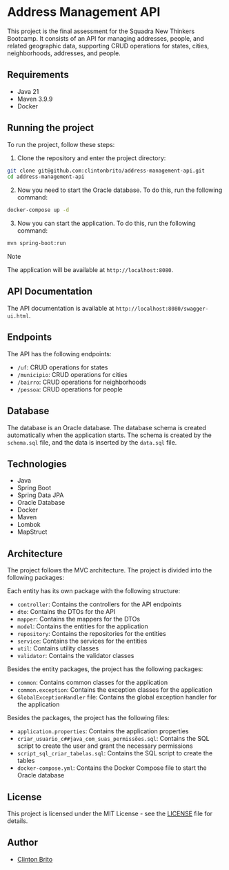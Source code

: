 # Address Management API

This project is the final assessment for the Squadra New Thinkers Bootcamp. It consists of an API for managing addresses, people, and related geographic data, supporting CRUD operations for states, cities, neighborhoods, addresses, and people.

## Requirements

- Java 21
- Maven 3.9.9
- Docker

## Running the project

To run the project, follow these steps:

1. Clone the repository and enter the project directory:

```bash
git clone git@github.com:clintonbrito/address-management-api.git
cd address-management-api
```

2. Now you need to start the Oracle database. To do this, run the following command:

```bash
docker-compose up -d
```

3. Now you can start the application. To do this, run the following command:

```bash
mvn spring-boot:run
```

> [!NOTE]
> The application will be available at `http://localhost:8080`.

## API Documentation

The API documentation is available at `http://localhost:8080/swagger-ui.html`.

## Endpoints

The API has the following endpoints:

- `/uf`: CRUD operations for states
- `/municipio`: CRUD operations for cities
- `/bairro`: CRUD operations for neighborhoods
- `/pessoa`: CRUD operations for people

## Database

The database is an Oracle database. The database schema is created automatically when the application starts. The schema is created by the `schema.sql` file, and the data is inserted by the `data.sql` file.

## Technologies

- Java
- Spring Boot
- Spring Data JPA
- Oracle Database
- Docker
- Maven
- Lombok
- MapStruct

## Architecture

The project follows the MVC architecture. The project is divided into the following packages:

Each entity has its own package with the following structure:

- `controller`: Contains the controllers for the API endpoints
- `dto`: Contains the DTOs for the API
- `mapper`: Contains the mappers for the DTOs
- `model`: Contains the entities for the application
- `repository`: Contains the repositories for the entities
- `service`: Contains the services for the entities
- `util`: Contains utility classes
- `validator`: Contains the validator classes

Besides the entity packages, the project has the following packages:

- `common`: Contains common classes for the application
- `common.exception`: Contains the exception classes for the application
- `GlobalExceptionHandler` file: Contains the global exception handler for the application

Besides the packages, the project has the following files:
- `application.properties`: Contains the application properties
- `criar_usuario_c##java_com_suas_permissões.sql`: Contains the SQL script to create the user and grant the necessary permissions
- `script_sql_criar_tabelas.sql`: Contains the SQL script to create the tables
- `docker-compose.yml`: Contains the Docker Compose file to start the Oracle database

## License

This project is licensed under the MIT License - see the [LICENSE](LICENSE) file for details.

## Author

- [Clinton Brito](https://github.com/clintonbrito)